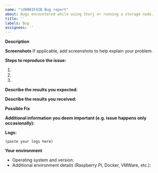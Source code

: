 ```yaml
---
name: "\U0001F41B Bug report"
about: Bugs encountered while using Storj or running a storage node.
title: ''
labels: Bug
assignees: ''
---
```


<!--
Please make sure that we do not have any duplicates already open. 
You can ensure this by searching the issue list for this repository. 
If there is a duplicate, please close your issue and add a comment to the 
existing issue instead.

For more information about reporting issues, see
https://github.com/storj/storj/blob/main/docs/storagenode/CONTRIBUTING.md

---------------------------------------------------
GENERAL SUPPORT INFORMATION
---------------------------------------------------

The GitHub issue tracker is for bug reports and feature requests.
General support can be found at the following locations:

- Storj Community Forum - https://forum.storj.io
- File a ticket at https://support.storj.io/

---------------------------------------------------
BUG REPORT INFORMATION
---------------------------------------------------
-->

**Description**

<!--
Provide a more detailed introduction to the issue itself, and why you consider it to be a bug
-->

**Screenshots**
If applicable, add screenshots to help explain your problem.

**Steps to reproduce the issue:**
<!-- Provide a link to a live example, or an unambiguous set of steps to -->
<!-- reproduce this bug. Include code to reproduce, if relevant -->
<!-- You can open a PR with a failing test instead -->
1.
2.
3.

**Describe the results you expected:**


**Describe the results you received:**


**Possible Fix**
<!--- Not obligatory, but suggest a fix or reason for the bug -->

**Additional information you deem important (e.g. issue happens only occasionally):**


**Logs:**

```
(paste your logs here)
```

**Your environment**
<!--- Include as many relevant details about the environment you experienced the bug in -->
- Operating system and version:
- Additional environment details (Raspberry PI, Docker, VMWare, etc.):